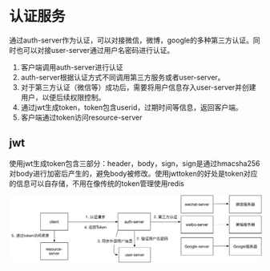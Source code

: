# 认证服务
通过auth-server作为认证，可以对接微信，微博，google的多种第三方认证。同时也可以对接user-server通过用户名密码进行认证。  
1. 客户端调用auth-server进行认证
2. auth-server根据认证方式不同调用第三方服务或者user-server。
3. 对于第三方认证（微信等）成功后，需要将用户信息存入user-server并创建用户，以便后续权限控制。
4. 通过jwt生成token，token包含userid，过期时间等信息，返回客户端。
5. 客户端通过token访问resource-server

## jwt
使用jwt生成token包含三部分：header，body，sign，sign是通过hmacsha256对body进行加密后产生的，避免body被修改。使用jwttoken的好处是token对应的信息可以自存储，不用在像传统的token管理使用redis

![认证图片](认证服务.jpg)